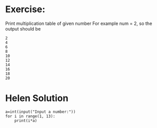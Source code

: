 # Exercise:

Print multiplication table of given number
For example num = 2, so the output should be
```
2
4
6
8
10
12
14
16
18
20
```
# Helen Solution
```
a=int(input("Input a number:"))
for i in range(1, 13):
    print(i*a)
```